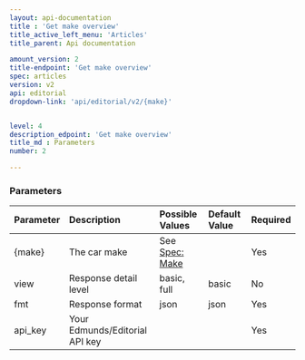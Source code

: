```yaml
---
layout: api-documentation
title : 'Get make overview'
title_active_left_menu: 'Articles'
title_parent: Api documentation

amount_version: 2
title-endpoint: 'Get make overview'
spec: articles
version: v2
api: editorial
dropdown-link: 'api/editorial/v2/{make}'


level: 4
description_edpoint: 'Get make overview'
title_md : Parameters
number: 2

---
```



### Parameters

| Parameter     | Description                           | Possible Values   	| Default Value | Required                                                  |
|:--------------|:--------------------------------------|:----------------------|:------------- |:----------------------------------------------------------|
| {make}        | The car make                          | See [Spec: Make](/api-documentation/vehicle/spec_make/v2/) |            | Yes                   |
| view          | Response detail level                 | basic, full           | basic         | No                                                        |
| fmt           | Response format                       | json                  | json          | Yes                                                       |
| api_key       | Your Edmunds/Editorial API key        |                       |               | Yes                                                       |
